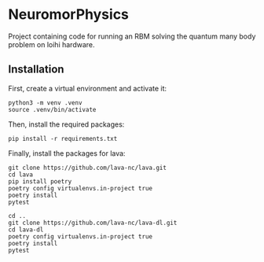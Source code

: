 # NeuromorPhysics
Project containing code for running an RBM solving the quantum many body problem on loihi hardware.

## Installation
First, create a virtual environment and activate it:
```
python3 -m venv .venv
source .venv/bin/activate
```
Then, install the required packages:
```
pip install -r requirements.txt
```
Finally, install the packages for lava:
```
git clone https://github.com/lava-nc/lava.git
cd lava
pip install poetry
poetry config virtualenvs.in-project true
poetry install
pytest

cd ..
git clone https://github.com/lava-nc/lava-dl.git
cd lava-dl
poetry config virtualenvs.in-project true
poetry install
pytest
```